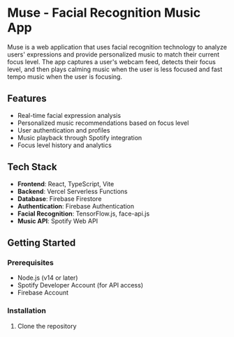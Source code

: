 # Muse - Facial Recognition Music App

Muse is a web application that uses facial recognition technology to analyze users' expressions and provide personalized music to match their current focus level. The app captures a user's webcam feed, detects their focus level, and then plays calming music when the user is less focused and fast tempo music when the user is focusing.

## Features

- Real-time facial expression analysis
- Personalized music recommendations based on focus level
- User authentication and profiles
- Music playback through Spotify integration
- Focus level history and analytics

## Tech Stack

- **Frontend**: React, TypeScript, Vite
- **Backend**: Vercel Serverless Functions
- **Database**: Firebase Firestore
- **Authentication**: Firebase Authentication
- **Facial Recognition**: TensorFlow.js, face-api.js
- **Music API**: Spotify Web API

## Getting Started

### Prerequisites

- Node.js (v14 or later)
- Spotify Developer Account (for API access)
- Firebase Account

### Installation

1. Clone the repository